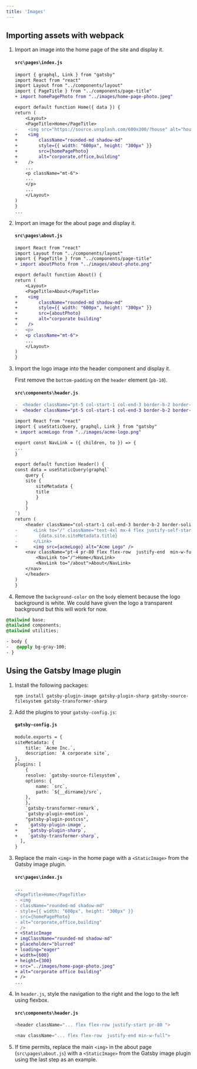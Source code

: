 ```yaml
---
title: 'Images'
---
```


## Importing assets with webpack

1. Import an image into the home page of the site and display it.

   #### `src\pages\index.js`

   ```diff
   import { graphql, Link } from "gatsby"
   import React from "react"
   import Layout from "../components/layout"
   import { PageTitle } from "../components/page-title"
   + import homePagePhoto from "../images/home-page-photo.jpeg"

   export default function Home({ data }) {
   return (
       <Layout>
       <PageTitle>Home</PageTitle>
   -    <img src="https://source.unsplash.com/600x300/?house" alt="house" />
   +    <img
   +        className="rounded-md shadow-md"
   +        style={{ width: "600px", height: "300px" }}
   +        src={homePagePhoto}
   +        alt="corporate,office,building"
   +    />
       ...
       <p className="mt-6">
       ...
       </p>
       ...
       </Layout>
   )
   }
   ...
   ```

2. Import an image for the about page and display it.

   #### `src\pages\about.js`

   ```diff
   import React from "react"
   import Layout from "../components/layout"
   import { PageTitle } from "../components/page-title"
   + import aboutPhoto from "../images/about-photo.png"

   export default function About() {
   return (
       <Layout>
       <PageTitle>About</PageTitle>
   +    <img
   +        className="rounded-md shadow-md"
   +        style={{ width: "600px", height: "300px" }}
   +        src={aboutPhoto}
   +        alt="corporate building"
   +    />
   -   <p>
   +   <p className="mt-6">
       ...
       </Layout>
   )
   }

   ```

3. Import the logo image into the header component and display it.

   First remove the `bottom-padding` on the `header` element (`pb-10`).

   #### `src\components\header.js`

   ```diff
   -  <header className="pt-5 col-start-1 col-end-3 border-b-2 border-solid border-gray-600">
   +  <header className="pt-5 col-start-1 col-end-3 border-b-2 border-solid border-gray-600 pb-10">
   ```

   ```diff
   import React from "react"
   import { useStaticQuery, graphql, Link } from "gatsby"
   + import acmeLogo from "../images/acme-logo.png"

   export const NavLink = ({ children, to }) => {
   ...
   }

   export default function Header() {
   const data = useStaticQuery(graphql`
       query {
       site {
           siteMetadata {
           title
           }
       }
       }
   `)
   return (
       <header className="col-start-1 col-end-3 border-b-2 border-solid border-gray-200 flex flex-row justify-start ">
   -      <Link to="/" className="text-4xl mx-4 flex justify-self-start">
   -        {data.site.siteMetadata.title}
   -      </Link>
   +      <img src={acmeLogo} alt="Acme Logo" />
       <nav className="pt-4 pr-80 flex flex-row  justify-end  min-w-full">
           <NavLink to="/">Home</NavLink>
           <NavLink to="/about">About</NavLink>
       </nav>
       </header>
   )
   }

   ```

4. Remove the `background-color` on the `body` element because the logo background is white. We could have given the logo a transparent background but this will work for now.

```css
@tailwind base;
@tailwind components;
@tailwind utilities;

- body {
-   @apply bg-gray-100;
- }
```

## Using the Gatsby Image plugin

1.  Install the following packages:

    ```shell
    npm install gatsby-plugin-image gatsby-plugin-sharp gatsby-source-filesystem gatsby-transformer-sharp
    ```

2.  Add the plugins to your `gatsby-config.js`:

    #### `gatsby-config.js`

    ```diff
    module.exports = {
    siteMetadata: {
        title: `Acme Inc.`,
        description: `A corporate site`,
    },
    plugins: [
        {
        resolve: `gatsby-source-filesystem`,
        options: {
            name: `src`,
            path: `${__dirname}/src`,
        },
        },
        `gatsby-transformer-remark`,
        `gatsby-plugin-emotion`,
        "gatsby-plugin-postcss",
    +    `gatsby-plugin-image`,
    +    `gatsby-plugin-sharp`,
    +    `gatsby-transformer-sharp`,
      ],
    }
    ```

3.  Replace the main `<img>` in the home page with a `<StaticImage>` from the Gatsby image plugin.

    #### `src\pages\index.js`

    ```diff
    ...
    <PageTitle>Home</PageTitle>
    - <img
    - className="rounded-md shadow-md"
    - style={{ width: "600px", height: "300px" }}
    - src={homePagePhoto}
    - alt="corporate,office,building"
    - />
    + <StaticImage
    + imgClassName="rounded-md shadow-md"
    + placeholder="blurred"
    + loading="eager"
    + width={600}
    + height={300}
    + src="../images/home-page-photo.jpeg"
    + alt="corporate office building"
    + />
    ...
    ```

4.  In `header.js`, style the navigation to the right and the logo to the left using flexbox.

    #### `src\components\header.js`

    ```js
    <header className="... flex flex-row justify-start pr-80 ">
    ```

    ```js
    <nav className="... flex flex-row  justify-end min-w-full">
    ```

5.  If time permits, replace the main `<img>` in the about page (`src\pages\about.js`) with a `<StaticImage>` from the Gatsby image plugin using the last step as an example.
